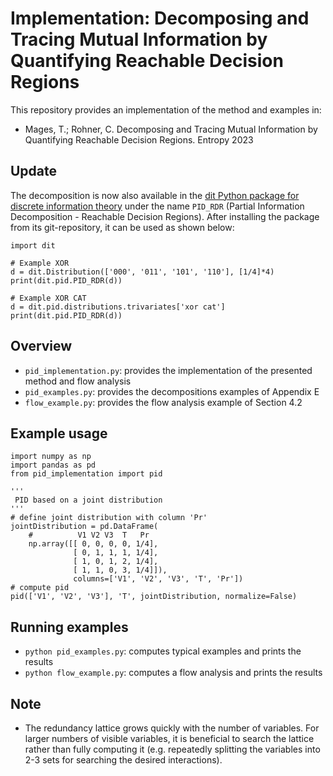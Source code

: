 # Implementation: Decomposing and Tracing Mutual Information by Quantifying Reachable Decision Regions

This repository provides an implementation of the method and examples in:
-  	Mages, T.; Rohner, C. Decomposing and Tracing Mutual Information by Quantifying Reachable Decision Regions. Entropy 2023

## Update
The decomposition is now also available in the [dit Python package for discrete information theory](https://github.com/dit/dit) under the name `PID_RDR` (Partial Information Decomposition - Reachable Decision Regions). After installing the package from its git-repository, it can be used as shown below:

```
import dit

# Example XOR
d = dit.Distribution(['000', '011', '101', '110'], [1/4]*4)
print(dit.pid.PID_RDR(d))

# Example XOR CAT
d = dit.pid.distributions.trivariates['xor cat']
print(dit.pid.PID_RDR(d))
```

## Overview
- `pid_implementation.py`: provides the implementation of the presented method and flow analysis
- `pid_examples.py`: provides the decompositions examples of Appendix E
- `flow_example.py`: provides the flow analysis example of Section 4.2

## Example usage
```
import numpy as np
import pandas as pd
from pid_implementation import pid

'''
 PID based on a joint distribution
'''
# define joint distribution with column 'Pr'
jointDistribution = pd.DataFrame(
    #          V1 V2 V3  T   Pr 
    np.array([[ 0, 0, 0, 0, 1/4],
              [ 0, 1, 1, 1, 1/4],
              [ 1, 0, 1, 2, 1/4],
              [ 1, 1, 0, 3, 1/4]]), 
              columns=['V1', 'V2', 'V3', 'T', 'Pr'])
# compute pid
pid(['V1', 'V2', 'V3'], 'T', jointDistribution, normalize=False)
```
## Running examples
- `python pid_examples.py`: computes typical examples and prints the results 
- `python flow_example.py`: computes a flow analysis and prints the results
 
## Note
- The redundancy lattice grows quickly with the number of variables. For larger numbers of visible variables, it is beneficial to search the lattice rather than fully computing it (e.g. repeatedly splitting the variables into 2-3 sets for searching the desired interactions).
